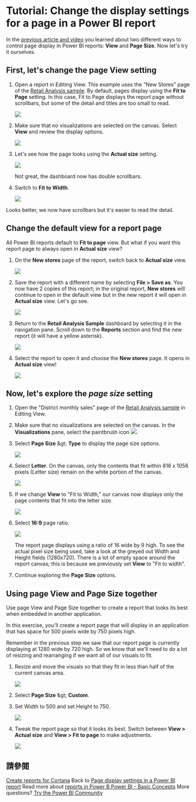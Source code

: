 <properties
   pageTitle="Tutorial: Change the display settings for a page in a Power BI report"
   description="Tutorial: Change the display settings for a page in a Power BI report"
   services="powerbi"
   documentationCenter=""
   authors="mihart"
   manager="mblythe"
   backup=""
   editor=""
   tags=""
   qualityFocus="modifying"
   qualityDate=""/>

<tags
   ms.service="powerbi"
   ms.devlang="NA"
   ms.topic="article"
   ms.tgt_pltfrm="NA"
   ms.workload="powerbi"
   ms.date="08/15/2016"
   ms.author="mihart"/>

# Tutorial: Change the display settings for a page in a Power BI report

In the <bpt id="p1">[</bpt>previous article and video<ept id="p1">](powerbi-service-change-report-display-settings.md)</ept> you learned about two different ways to control page display in Power BI reports: <bpt id="p2">**</bpt>View<ept id="p2">**</ept> and <bpt id="p3">**</bpt>Page Size<ept id="p3">**</ept>. Now let's try it ourselves.

## First, let's change the page View setting

1.  Open a report in Editing View. This example uses the "New Stores" page of the <bpt id="p1">[</bpt>Retail Analysis sample<ept id="p1">](powerbi-sample-retail-analysis-take-a-tour.md)</ept>.  By default, pages display using the <bpt id="p1">**</bpt>Fit to Page<ept id="p1">**</ept> setting.  In this case, Fit to Page displays the report page without scrollbars, but some of the detail and titles are too small to read.

    ![](media/powerbi-service-tutorial-change-report-display-settings/PBI_fit_to_page.png)

2.  Make sure that no visualizations are selected on the canvas. Select <bpt id="p1">**</bpt>View<ept id="p1">**</ept> and review the display options.

    ![](media/powerbi-service-tutorial-change-report-display-settings/power-bi-change-page-view.png)

3.  Let's see how the page looks using the <bpt id="p1">**</bpt>Actual size<ept id="p1">**</ept> setting.

    ![](media/powerbi-service-tutorial-change-report-display-settings/power-bi-actal-size2.png)

    Not great, the dashboard now has double scrollbars.

4.  Switch to <bpt id="p1">**</bpt>Fit to Width<ept id="p1">**</ept>.

    ![](media/powerbi-service-tutorial-change-report-display-settings/pbi_fit_to_width.png)

   Looks better, we now have scrollbars but it's easier to read the detail.

## Change the default view for a report page

All Power BI reports default to <bpt id="p1">**</bpt>Fit to page<ept id="p1">**</ept> view. But what if you want this report page to always open in <bpt id="p1">**</bpt>Actual size<ept id="p1">**</ept> view?

1.  On the <bpt id="p1">**</bpt>New stores<ept id="p1">**</ept> page of the report, switch back to <bpt id="p2">**</bpt>Actual size<ept id="p2">**</ept> view.

    ![](media/powerbi-service-tutorial-change-report-display-settings/power-bi-actual-size.png)

2.  Save the report with a different name by selecting <bpt id="p1">**</bpt>File &gt; Save as<ept id="p1">**</ept>. You now have 2 copies of this report; in the original report, <bpt id="p1">**</bpt>New stores<ept id="p1">**</ept> will continue to open in the default view but in the new report it will open in <bpt id="p2">**</bpt>Actual size<ept id="p2">**</ept> view. Let's go see.

    ![](media/powerbi-service-tutorial-change-report-display-settings/power-bi-save-as.png)

3.  Return to the <bpt id="p1">**</bpt>Retail Analysis Sample<ept id="p1">**</ept> dashboard by selecting it in the navigation pane. Scroll down to the <bpt id="p1">**</bpt>Reports<ept id="p1">**</ept> section and find the new report (it will have a yellow asterisk).  

    ![](media/powerbi-service-tutorial-change-report-display-settings/power-bi-new-report.png)

4.  Select the report to open it and choose the <bpt id="p1">**</bpt>New stores<ept id="p1">**</ept> page. It opens in <bpt id="p1">**</bpt>Actual size<ept id="p1">**</ept> view!

    ![](media/powerbi-service-tutorial-change-report-display-settings/power-bi-actal-size2.png)

## Now, let's explore the <bpt id="p1">*</bpt>page size<ept id="p1">*</ept> setting

1.  Open the "District monthly sales" page of the <bpt id="p1">[</bpt>Retail Analysis sample<ept id="p1">](powerbi-sample-retail-analysis-take-a-tour.md)</ept> in Editing View.

2.  Make sure that no visualizations are selected on the canvas.  In the <bpt id="p1">**</bpt>Visualizations<ept id="p1">**</ept> pane, select the paintbrush icon <ph id="ph1">![](media/powerbi-service-tutorial-change-report-display-settings/PBI_paintbrush.jpg)</ph>.

3.  Select <bpt id="p1">**</bpt>Page Size<ept id="p1">**</ept> <ph id="ph1">&amp;gt;</ph> <bpt id="p2">**</bpt>Type<ept id="p2">**</ept> to display the page size options.

    ![](media/powerbi-service-tutorial-change-report-display-settings/power-bi-page-size-menu.png)

4.  Select <bpt id="p1">**</bpt>Letter<ept id="p1">**</ept>.  On the canvas, only the contents that fit within 816 x 1056 pixels (Letter size) remain on the white portion of the canvas.

    ![](media/powerbi-service-tutorial-change-report-display-settings/power-bi-letter.png)

5.  If we change <bpt id="p1">**</bpt>View<ept id="p1">**</ept> to "Fit to Width," our canvas now displays only the page contents that fit into the letter size.

    ![](media/powerbi-service-tutorial-change-report-display-settings/power-bi-fit-to-width.png)

6.  Select <bpt id="p1">**</bpt>16:9<ept id="p1">**</ept> page ratio.

    ![](media/powerbi-service-tutorial-change-report-display-settings/power-bi-16-to-9.png)

    The report page displays using a ratio of 16 wide by 9 high. To see the actual pixel size being used, take a look at the greyed out Width and Height fields (1280x720). There is a lot of empty space around the report canvas; this is because we previously set <bpt id="p1">**</bpt>View<ept id="p1">**</ept> to "Fit to width".

7.  Continue exploring the <bpt id="p1">**</bpt>Page Size<ept id="p1">**</ept> options.

## Using page View and Page Size together

Use page View and Page Size together to create a report that looks its best when embedded in another application.

In this exercise, you'll create a report page that will display in an application that has space for 500 pixels wide by 750 pixels high.

Remember in the previous step we saw that our report page is currently displaying at 1280 wide by 720 high. So we know that we'll need to do a lot of resizing and rearranging if we want all of our visuals to fit.

1. Resize and move the visuals so that they fit in less than half of the current canvas area.

    ![](media/powerbi-service-tutorial-change-report-display-settings/power-bi-custom-view.gif)

2. Select <bpt id="p1">**</bpt>Page Size<ept id="p1">**</ept> <ph id="ph1">&amp;gt;</ph> <bpt id="p2">**</bpt>Custom<ept id="p2">**</ept>.

3. Set Width to 500 and set Height to 750.

    ![](media/powerbi-service-tutorial-change-report-display-settings/power-bi-custom.png)

4. Tweak the report page so that it looks its best. Switch between <bpt id="p1">**</bpt>View &gt; Actual size<ept id="p1">**</ept> and <bpt id="p2">**</bpt>View &gt; Fit to page<ept id="p2">**</ept> to make adjustments.

    ![](media/powerbi-service-tutorial-change-report-display-settings/power-bi-final.png)

## 請參閱
<bpt id="p1">[</bpt>Create reports for Cortana<ept id="p1">](powerbi-service-cortana-desktop-entity-cards.md)</ept> Back to <bpt id="p2">[</bpt>Page display settings in a Power BI report<ept id="p2">](powerbi-service-change-report-display-settings.md)</ept> Read more about  <bpt id="p3">[</bpt>reports in Power B <ept id="p3">](powerbi-service-reports.md)</ept><ph id="ph1">
</ph><bpt id="p4">[</bpt>Power BI - Basic Concepts<ept id="p4">](powerbi-service-basic-concepts.md)</ept> More questions? [Try the Power BI Community](http://community.powerbi.com/)

